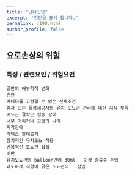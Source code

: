 ```yaml
---
title: "난다진단"
excerpt: "진단을 표시 합니다."
permalink: /190.html
author_profile: false
---
```

## 요로손상의 위험



### 특성 / 관련요인 / 위험요인

>   

    골반의 해부학적 변화
    혼란
    카테터를 고정할 수 없는 신체조건
    환자 또는 돌봄제공자의 유치 도뇨관 관리에 대한 지식 부족
    배뇨근 괄약근 협동 장애
    너무 어리거나 고령의 나이
    지각장애
    라텍스 알레르기
    장기적인 유치도뇨 적용
    반복적인 도뇨관 삽입
    비만
    유치도뇨관의 balloon안에 30ml   이상 증류수 주입
    과도하게 직경이 굵은 도뇨관의   삽입
